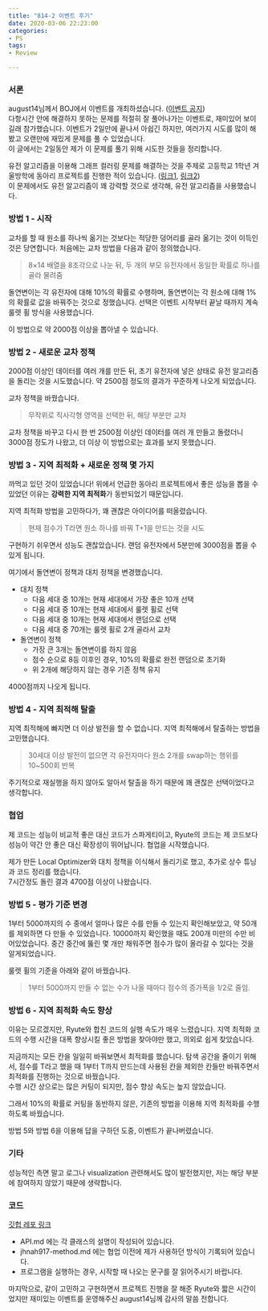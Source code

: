 ```yaml
---
title: "814-2 이벤트 후기"
date: 2020-03-06 22:23:00
categories:
- PS
tags:
- Review

---
```


### 서론
august14님께서 BOJ에서 이벤트를 개최하셨습니다. ([이벤트 공지]( https://www.acmicpc.net/board/view/47774 ))<br>다항시간 안에 해결하지 못하는 문제를 적절히 잘 풀어나가는 이벤트로, 재미있어 보이길래 참가했습니다. 이벤트가 2일만에 끝나서 아쉽긴 하지만, 여러가지 시도를 많이 해봤고 오랜만에 재밌게 문제를 풀 수 있었습니다.<Br>이 글에서는 2일동안 제가 이 문제를 풀기 위해 시도한 것들을 정리합니다.

유전 알고리즘을 이용해 그래프 컬러링 문제를 해결하는 것을 주제로 고등학교 1학년 겨울방학에 동아리 프로젝트를 진행한 적이 있습니다. ([링크1]( https://justicehui.github.io/sunrinkoi/2019/02/01/jungol_GCP/ ), [링크2]( https://justicehui.github.io/sunrinkoi/2019/02/02/jungol_GCP2/ ))<br>이 문제에서도 유전 알고리즘이 꽤 강력할 것으로 생각해, 유전 알고리즘을 사용했습니다.

### 방법 1 - 시작
교차를 할 때 원소를 하나씩 옮기는 것보다는 적당한 덩어리를 골라 옮기는 것이 이득인 것은 당연합니다. 처음에는 교차 방법을 다음과 같이 정의했습니다.

> 8×14 배열을 8조각으로 나눈 뒤, 두 개의 부모 유전자에서 동일한 확률로 하나를 골라 물려줌

돌연변이는 각 유전자에 대해 10%의 확률로 수행하며, 돌연변이는 각 원소에 대해 1%의 확률로 값을 바꿔주는 것으로 정했습니다. 선택은 이벤트 시작부터 끝날 때까지 계속 룰렛 휠 방식을 사용했습니다.

이 방법으로 약 2000점 이상을 뽑아낼 수 있습니다.

### 방법 2 - 새로운 교차 정책
2000점 이상인 데이터를 여러 개를 만든 뒤, 초기 유전자에 넣은 상태로 유전 알고리즘을 돌리는 것을 시도했습니다. 약 2500점 정도의 결과가 꾸준하게 나오게 되었습니다.

교차 정책을 바꿨습니다.

> 무작위로 직사각형 영역을 선택한 뒤, 해당 부분만 교차

교차 정책을 바꾸고 다시 한 번 2500점 이상인 데이터를 여러 개 만들고 돌렸더니 3000점 정도가 나왔고, 더 이상 이 방법으로는 효과를 보지 못했습니다.

### 방법 3 - 지역 최적화 + 새로운 정책 몇 가지
까먹고 있던 것이 있었습니다! 위에서 언급한 동아리 프로젝트에서 좋은 성능을 뽑을 수 있었던 이유는 **강력한 지역 최적화**가 동반되었기 때문입니다.

지역 최적화 방법을 고민하다가, 꽤 괜찮은 아이디어를 떠올렸습니다.

> 현재 점수가 T라면 원소 하나를 바꿔 T+1을 만드는 것을 시도

구현하기 쉬우면서 성능도 괜찮았습니다. 랜덤 유전자에서 5분만에 3000점을 뽑을 수 있게 됩니다.

여기에서 돌연변이 정책과 대치 정책을 변경했습니다.

* 대치 정책
  * 다음 세대 중 10개는 현재 세대에서 가장 좋은 10개 선택
  * 다음 세대 중 10개는 현재 세대에서 룰렛 휠로 선택
  * 다음 세대 중 10개는 현재 세대에서 랜덤으로 선택
  * 다음 세대 중 70개는 룰렛 휠로 2개 골라서 교차
* 돌연변이 정책
  * 가장 큰 3개는 돌연변이를 하지 않음
  * 점수 순으로 8등 이후인 경우, 10%의 확률로 완전 랜덤으로 초기화
  * 위 2개에 해당하지 않는 경우 기존 정책 유지

4000점까지 나오게 됩니다.

### 방법 4 - 지역 최적해 탈출
지역 최적해에 빠지면 더 이상 발전을 할 수 없습니다. 지역 최적해에서 탈출하는 방법을 고민했습니다.

> 30세대 이상 발전이 없으면 각 유전자마다 원소 2개를 swap하는 행위를 10~500회 반복

주기적으로 재실행을 하지 않아도 알아서 탈출을 하기 때문에 꽤 괜찮은 선택이었다고 생각합니다.

### 협업
제 코드는 성능이 비교적 좋은 대신 코드가 스파게티이고, Ryute의 코드는 제 코드보다 성능이 약간 안 좋은 대신 확장성이 뛰어납니다. 협업을 시작했습니다.

제가 만든 Local Optimizer와 대치 정책을 이식해서 돌리기로 했고, 추가로 상수 튜닝과 코드 정리를 했습니다.<br>
7시간정도 돌린 결과 4700점 이상이 나왔습니다.

### 방법 5 - 평가 기준 변경
1부터 5000까지의 수 중에서 얼마나 많은 수를 만들 수 있는지 확인해보았고, 약 50개를 제외하면 다 만들 수 있었습니다. 10000까지 확인했을 때도 200개 미만의 수만 비어있었습니다. 중간 중간에 뚫린 몇 개만 채워주면 점수가 많이 올라갈 수 있다는 것을 알게되었습니다.

룰렛 휠의 기준을 아래와 같이 바꿨습니다.

> 1부터 5000까지 만들 수 없는 수가 나올 때마다 점수의 증가폭을 1/2로 줄임.

### 방법 6 - 지역 최적화 속도 향상
이유는 모르겠지만, Ryute와 합친 코드의 실행 속도가 매우 느렸습니다. 지역 최적화 코드의 수행 시간을 대폭 향상시킬 좋은 방법을 찾아야만 했고, 의외로 쉽게 찾았습니다.

지금까지는 모든 칸을 일일히 바꿔보면서 최적화를 했습니다. 탐색 공간을 줄이기 위해서, 점수를 T라고 했을 때 1부터 T까지 만드는데 사용된 칸을 제외한 칸들만 바꿔주면서 최적화를 진행하는 것으로 바꿨습니다.<br>수행 시간 상으로는 많은 커팅이 되지만, 점수 향상 속도는 높지 않았습니다.

그래서 10%의 확률로 커팅을 동반하지 않은, 기존의 방법을 이용해 지역 최적화를 수행하도록 바꿨습니다.

방법 5와 방법 6을 이용해 답을 구하던 도중, 이벤트가 끝나버렸습니다.

### 기타
성능적인 측면 말고 로그나 visualization 관련해서도 많이 발전했지만, 저는 해당 부분에 참여하지 않았기 때문에 생략합니다.

### 코드
[깃헙 레포 링크]( https://github.com/kimjg1119/814Solver )

* API.md 에는 각 클래스의 설명이 작성되어 있습니다.
* jhnah917-method.md 에는 협업 이전에 제가 사용하던 방식이 기록되어 있습니다.
* 프로그램을 실행하는 경우, 시작할 때 나오는 문구를 잘 읽어주시기 바랍니다.

마지막으로, 같이 고민하고 구현하면서 프로젝트 진행을 잘 해준 Ryute와 짧은 시간이었지만 재미있는 이벤트를 운영해주신 august14님께 감사의 말씀 전합니다.

